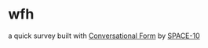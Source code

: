 # wfh

a quick survey built with [Conversational Form](https://github.com/space10-community/conversational-form) by [SPACE-10](https://space10.com/)
